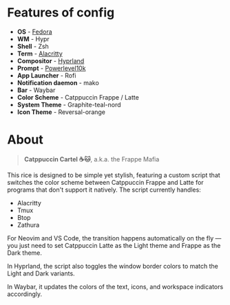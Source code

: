 # Features of config

- **OS** - [Fedora](https://fedoraproject.org/workstation/download)
- **WM** - Hypr
- **Shell** - Zsh
- **Term** - [Alacritty](https://github.com/alacritty/alacritty)
- **Compositor** - [Hyprland](https://hyprland.org/)
- **Prompt** - [Powerlevel10k](https://github.com/romkatv/powerlevel10k)
- **App Launcher** - Rofi
- **Notification daemon** - mako
- **Bar** - Waybar
- **Color Scheme** - Catppuccin Frappe / Latte
- **System Theme** - Graphite-teal-nord
- **Icon Theme** - Reversal-orange

# About

> **Catppuccin Cartel ☕🐱**, a.k.a. the Frappe Mafia 

This rice is designed to be simple yet stylish, featuring a custom script that switches the color scheme between Catppuccin Frappe and Latte for programs that don't support it natively.
The script currently handles:

- Alacritty
- Tmux
- Btop
- Zathura

For Neovim and VS Code, the transition happens automatically on the fly — you just need to set Catppuccin Latte as the Light theme and Frappe as the Dark theme.

In Hyprland, the script also toggles the window border colors to match the Light and Dark variants.

In Waybar, it updates the colors of the text, icons, and workspace indicators accordingly.
